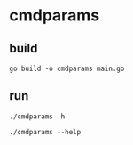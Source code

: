 # cmdparams

## build

```go build -o cmdparams main.go```

## run

```./cmdparams -h```

```./cmdparams --help```
